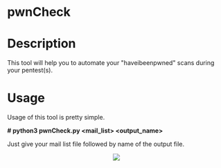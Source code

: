 # pwnCheck

<h1>Description</h1>

This tool will help you to automate your "haveibeenpwned" scans during your pentest(s).

<h1>Usage</h1>

Usage of this tool is pretty simple.

**# python3 pwnCheck.py <mail_list> <output_name>**

Just give your mail list file followed by name of the output file. 

<p align="center"><img src="https://avatars2.githubusercontent.com/u/25687355?s=460&u=25ce0a974b583cb81333dda45e8ea8e11f3176c1&v=4"></p>
